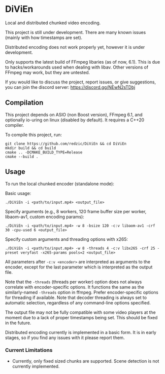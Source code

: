# DiViEn

Local and distributed chunked video encoding.

This project is still under development. There are
many known issues (mainly with how timestamps are set).

Distributed encoding does not work properly yet,
however it is under development.

Only supports the latest build of FFmpeg libaries (as of now, 6.1).
This is due to hacks/workarounds used when dealing with
libav. Other versions of FFmpeg may work, but they are untested.

If you would like to discuss the project, report issues, or
give suggestions, you can join the discord server: https://discord.gg/NEwN2sTDbj

## Compilation

This project depends on ASIO (non Boost version), FFmpeg 6.1, and optionally io-uring on linux (disabled by default). It requires a C++20 compiler.

To compile this project, run:

```
git clone https://github.com/redzic/DiViEn && cd DiViEn
mkdir build && cd build
cmake .. -DCMAKE_BUILD_TYPE=Release
cmake --build .
```

## Usage

To run the local chunked encoder (standalone mode):

Basic usage:

```
./DiViEn -i <path/to/input.mp4> <output_file>
```

Specify arguments (e.g., 8 workers, 120 frame buffer size per worker, libaom-av1, custom encoding params):

```
./DiViEn -i <path/to/input.mp4> -w 8 -bsize 120 -c:v libaom-av1 -crf 30 -cpu-used 6 <output_file>
```

Specify custom arguments and threading options with x265:

```
./DiViEn -i <path/to/input.mp4> -w 8 -threads 4 -c:v libx265 -crf 25 -preset veryfast -x265-params pools=2 <output_file>
```

All parameters after `-c:v <encoder>` are interpreted as arguments to the encoder, except for the last parameter which is interpreted as the output file.

Note that the `-threads` (threads per worker) option does not always correlate with encoder-specific options. It functions the same as the similarly-named `-threads` option in ffmpeg. Prefer encoder-specific options for threading if available. Note that decoder threading is always set to automatic selection, regardless of any command-line options specified.

The output file may not be fully compatible with some video players at the moment due to
a lack of proper timestamps being set. This should be fixed in the future.

Distributed encoding currently is implemented in a basic form. It is in early stages, so if you find any issues with it please report them.

### Current Limitations

- Currently, only fixed sized chunks are supported. Scene detection is not currently implemented.
